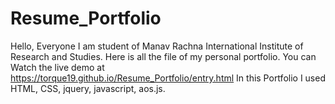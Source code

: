 # Resume_Portfolio
Hello, Everyone
I am student of Manav Rachna International Institute of Research and Studies.
Here is all the file of my personal portfolio.
You can Watch the live demo at https://torque19.github.io/Resume_Portfolio/entry.html
In this Portfolio I used HTML, CSS, jquery, javascript, aos.js.
